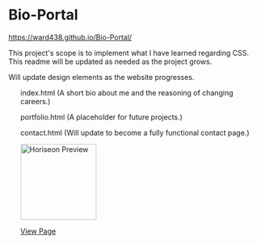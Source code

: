# Bio-Portal

https://ward438.github.io/Bio-Portal/

This project's scope is to implement what I have learned regarding CSS. This readme will be updated as needed as the project grows.

Will update design elements as the website progresses.

<ol>
index.html
(A short bio about me and the reasoning of changing careers.)

portfolio.html
(A placeholder for future projects.)

contact.html
(Will update to become a fully functional contact page.)

<img src="" alt="Horiseon Preview"
width="150px"/>

<a href="https://ward438.github.io/horiseon-refactor/">View Page</a>

